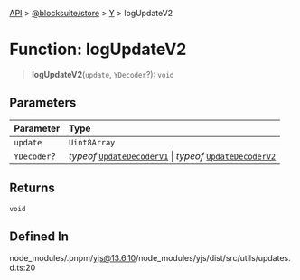 [API](../../../../../index.md) > [@blocksuite/store](../../../index.md) > [Y](../index.md) > logUpdateV2

# Function: logUpdateV2

> **logUpdateV2**(`update`, `YDecoder`?): `void`

## Parameters

| Parameter | Type |
| :------ | :------ |
| `update` | `Uint8Array` |
| `YDecoder`? | *typeof* [`UpdateDecoderV1`](../classes/class.UpdateDecoderV1.md) \| *typeof* [`UpdateDecoderV2`](../classes/class.UpdateDecoderV2.md) |

## Returns

`void`

## Defined In

node\_modules/.pnpm/yjs@13.6.10/node\_modules/yjs/dist/src/utils/updates.d.ts:20
